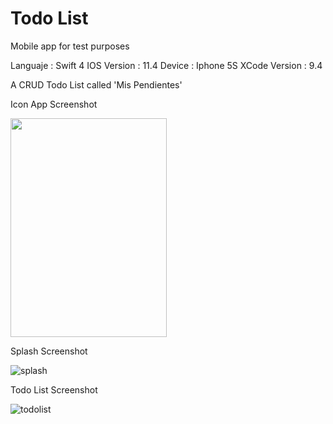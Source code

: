 # Todo List
Mobile app for test purposes

Languaje : Swift 4
IOS Version : 11.4
Device : Iphone 5S
XCode Version : 9.4

A CRUD Todo List called 'Mis Pendientes'

Icon App Screenshot

<img src="https://user-images.githubusercontent.com/11413770/41135339-c3ae0160-6a96-11e8-85fa-cecd5d18cc73.png" width="250" height="350">

Splash Screenshot

![splash](https://user-images.githubusercontent.com/11413770/41160455-6afdc884-6af5-11e8-8c50-9dbb27568991.png)

Todo List Screenshot

![todolist](https://user-images.githubusercontent.com/11413770/41160456-6b156b6a-6af5-11e8-8e12-192a9eb041e3.png)
